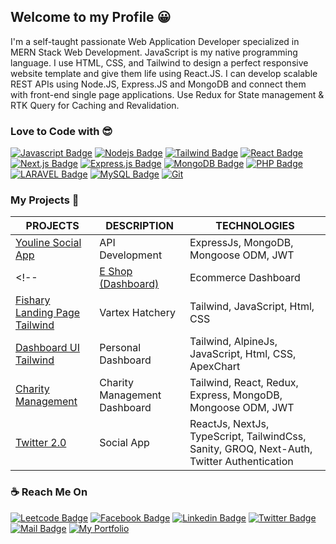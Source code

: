 ## Welcome to my Profile 😀

<p>I'm a self-taught passionate Web Application Developer specialized in MERN Stack Web Development. JavaScript is my native programming language. I use HTML, CSS, and Tailwind to design a perfect responsive website template and give them life using React.JS. I can develop scalable REST APIs using Node.JS, Express.JS and MongoDB and connect them with front-end single page applications. Use Redux for State management & RTK Query for Caching and Revalidation.</p> 

### Love to Code with 😎
[![Javascript Badge](https://img.shields.io/badge/-Javascript-F0DB4F?style=for-the-badge&labelColor=black&logo=javascript&logoColor=F0DB4F)](#)
[![Nodejs Badge](https://img.shields.io/badge/-Nodejs-3C873A?style=for-the-badge&labelColor=black&logo=node.js&logoColor=3C873A)](#) 
[![Tailwind Badge](https://img.shields.io/badge/-Tailwindcss-44bcd8?style=for-the-badge&labelColor=black&logo=tailwindcss&logoColor=44bcd8)](#)
[![React Badge](https://img.shields.io/badge/-React-61DBFB?style=for-the-badge&labelColor=black&logo=react&logoColor=61DBFB)](#) 
[![Next.js Badge](https://img.shields.io/badge/next.js-00425A?style=for-the-badge&labelColor=black&logo=nextdotjs&logoColor=white)](#) 
[![Express.js Badge](https://img.shields.io/badge/Express.js-DDDDDD?style=for-the-badge&labelColor=black&logo=express&logoColor=white)](#) 
[![MongoDB Badge](https://img.shields.io/badge/MongoDB-3C873A?style=for-the-badge&labelColor=black&logo=mongodb&logoColor=white)](#)
[![PHP Badge](https://img.shields.io/badge/PHP-44bcd8?style=for-the-badge&labelColor=black&logo=php&logoColor=2192ba)](#) 
[![LARAVEL Badge](https://img.shields.io/badge/Laravel-D61355?style=for-the-badge&labelColor=black&logo=Laravel&logoColor=2192ba)](#) 
[![MySQL Badge](https://img.shields.io/badge/MySQL-F55050?style=for-the-badge&labelColor=black&logo=mysql&logoColor=2192ba)](#) 
[![Git](https://img.shields.io/badge/Git-674188?style=for-the-badge&labelColor=black&logo=git&logoColor=white)](#)

### My Projects 🚀

|PROJECTS | DESCRIPTION | TECHNOLOGIES| 
| ------ | ------ | ------ |
| <a href="https://documenter.getpostman.com/view/11483431/2s8Z73xVnP" target="_blank">Youline Social App</a> | API Development | ExpressJs, MongoDB, Mongoose ODM, JWT |
<!-- | <a href="http://103.107.184.159:3003" target="_blank">E Shop (Dashboard)</a> | Ecommerce Dashboard | Tailwind, React, Redux (RTK_Query), Express, MongoDB, Mongoose ODM, JWT |
| <a href="https://pronazmul.github.io/vertexhachery-landing-page/" target="_blank">Fishary Landing Page Tailwind</a> | Vartex Hatchery | Tailwind, JavaScript, Html, CSS |
| <a href="https://pronazmul.github.io/dashboard-ui-tailwind/" target="_blank">Dashboard UI Tailwind</a> | Personal Dashboard | Tailwind, AlpineJs, JavaScript, Html, CSS, ApexChart |
| <a href="http://103.107.184.159:3002" target="_blank">Charity Management</a> | Charity Management Dashboard | Tailwind, React, Redux, Express, MongoDB, Mongoose ODM, JWT |
| <a href="https://twitter-2-0-ts-sanity.vercel.app">Twitter 2.0</a> | Social App | ReactJs, NextJs, TypeScript, TailwindCss, Sanity, GROQ, Next-Auth, Twitter Authentication |  -->

<!-- | <a href="http://103.107.184.159:3001" target="_blank">My Shop</a> | E-Commerce Application (Progressive Web App) | Tailwind, React, Redux, Express, MongoDB, Mongoose ODM, JWT | -->


<!-- | <a href="http://103.107.184.159:3008" target="_blank">Project Manager</a> | Kanban Board (RTK Query) | Tailwind, React, Redux, RTK Query, Redux-Tookit, Express|
| <a href="http://nazmulchat.herokuapp.com" target="_blank">Chat App</a> | Real Time Chatting App (Inspired from LearnWithSumit) | Express MVC, EJS Template Engine, Express, MongoDB, Mongoose ODM, JWT, Web Socket |
| <a href="http://103.107.184.159:3007" target="_blank">Chat App </a> | Real Time Chatting App (Redux RTK Query) | React, Redux, Toolkit, Rtk Query, Optimistic Cache update, Passimistic Cache update, Web Socket |
| <a href="http://103.107.184.159:3002" target="_blank">Youtube Project </a> | YT Video (Redux Toolkit) | React, Redux, Toolkit, Rtk Query, Optimistic Cache update, Passimistic Cache update |
| <a href="https://apartment-hunt-team39.web.app/" target="_blank">Appertment Booking</a> | Practice Appertment Booking App | React, React Bootstrap, Redux, Firebase Auth, Express, MongoDB  |
| <a href="http://103.107.184.159:3006/" target="_blank">Todo </a> | React Advanced Todo App (Redux Toolkit) | React, Redux, Toolkit, tailiwndcss |
| <a href="https://doctors-portal-react.netlify.app" target="_blank">Doctors Portal</a> | Doctors Portal Template Design | React,  React Bootstrap |
| <a href="https://creative-agency-mern.web.app/" target="_blank">Creative Agency</a> | Static Template only Dynamic Service | React, React Bootstrap, Context-api, Firebase Auth, Express, MongoDB |
| <a href="http://103.107.184.159:3004/" target="_blank">Expance Tracker </a> | React Expance Tracker (Redux Toolkit) | React, Redux, Toolkit, tailiwndcss |
 -->

 
### ☕ Reach Me On
[![Leetcode Badge](https://img.shields.io/badge/Leetcode-D14836?style=for-the-badge&logo=leetcode&logoColor=white)](https://leetcode.com/pronazmul) 
[![Facebook Badge](https://img.shields.io/badge/Facebook-1877F2?style=for-the-badge&logo=facebook&logoColor=white)](https://www.facebook.com/devnazmul) 
[![Linkedin Badge](https://img.shields.io/badge/LinkedIn-0077B5?style=for-the-badge&logo=linkedin&logoColor=white)](https://www.linkedin.com/in/pronazmul) 
[![Twitter Badge](https://img.shields.io/badge/Twitter-1DA1F2?style=for-the-badge&logo=twitter&logoColor=white)](https://twitter.com/pronazmul) 
[![Mail Badge](https://img.shields.io/badge/Gmail-D14836?style=for-the-badge&logo=gmail&logoColor=white)](mailto:developernazmul@gmail.com)
[![My Portfolio](https://img.shields.io/badge/Portfolio-0A0A0A?style=for-the-badge&logo=dev.to&logoColor=white)](http://103.107.184.159)	
